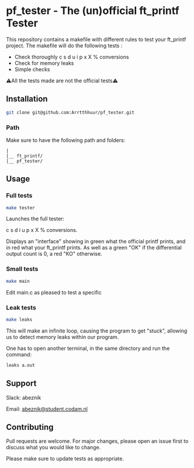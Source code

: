 # pf_tester - The (un)official ft_printf Tester 

This repository contains a makefile with different rules to test your ft_printf project.
The makefile will do the following tests :

- Check thoroughly c s d u i p x X % conversions
- Check for memory leaks
- Simple checks

:warning:All the tests made are not the official tests:warning:

## Installation
```bash
git clone git@github.com:Arrtthhuur/pf_tester.git
```
### Path
Make sure to have the following path and folders:
```
|
|__ ft_printf/
|__ pf_tester/
```

## Usage
### Full tests
```bash
make tester
```
Launches the full tester: 

c s d i u p x X % conversions.

Displays an "interface" showing in green what the official printf prints, and in red what your ft_printf prints. As well as a green "OK" if the differential output count is 0, a red "KO" otherwise.

### Small tests
```bash
make main
```
Edit main.c as pleased to test a specific 

### Leak tests
```bash
make leaks
```
This will make an infinite loop, causing the program to get "stuck", allowing us to detect memory leaks within our program.

One has to open another terminal, in the same directory and run the command:
```bash
leaks a.out
```

## Support
Slack: abeznik

Email: abeznik@student.codam.nl

## Contributing
Pull requests are welcome. For major changes, please open an issue first to discuss what you would like to change.

Please make sure to update tests as appropriate.
